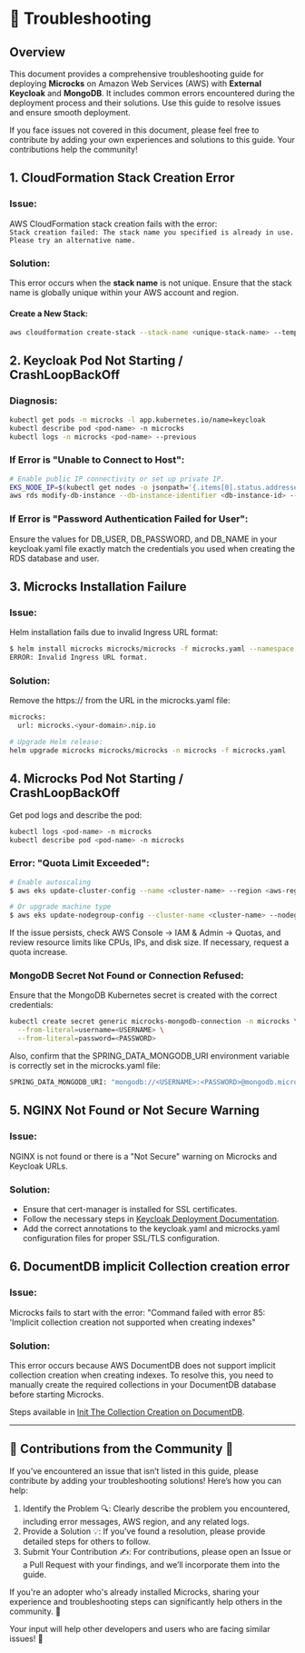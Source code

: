 # 🚀 Troubleshooting 

## Overview
This document provides a comprehensive troubleshooting guide for deploying **Microcks** on Amazon Web Services (AWS) with **External Keycloak** and **MongoDB**. It includes common errors encountered during the deployment process and their solutions. Use this guide to resolve issues and ensure smooth deployment.

If you face issues not covered in this document, please feel free to contribute by adding your own experiences and solutions to this guide. Your contributions help the community!

## 1. **CloudFormation Stack Creation Error**

### Issue:  
AWS CloudFormation stack creation fails with the error:  
`Stack creation failed: The stack name you specified is already in use. Please try an alternative name.`

### Solution:
This error occurs when the **stack name** is not unique. Ensure that the stack name is globally unique within your AWS account and region.

#### Create a New Stack:
```sh
aws cloudformation create-stack --stack-name <unique-stack-name> --template-body file://template.json --region <aws-region>
```

## 2.  Keycloak Pod Not Starting / CrashLoopBackOff

### Diagnosis:
```sh
kubectl get pods -n microcks -l app.kubernetes.io/name=keycloak
kubectl describe pod <pod-name> -n microcks
kubectl logs -n microcks <pod-name> --previous
```

### If Error is "Unable to Connect to Host":
```sh
# Enable public IP connectivity or set up private IP.
EKS_NODE_IP=$(kubectl get nodes -o jsonpath='{.items[0].status.addresses[?(@.type=="ExternalIP")].address}')
aws rds modify-db-instance --db-instance-identifier <db-instance-id> --vpc-security-group-ids <security-group-id> --region <aws-region>
```

### If Error is "Password Authentication Failed for User":
Ensure the values for DB_USER, DB_PASSWORD, and DB_NAME in your keycloak.yaml file exactly match the credentials you used when creating the RDS database and user.

## 3. Microcks Installation Failure

### Issue:
Helm installation fails due to invalid Ingress URL format:
```sh
$ helm install microcks microcks/microcks -f microcks.yaml --namespace microcks
ERROR: Invalid Ingress URL format.
```

### Solution:
Remove the https:// from the URL in the microcks.yaml file:
```sh
microcks:
  url: microcks.<your-domain>.nip.io
```
```sh
# Upgrade Helm release:
helm upgrade microcks microcks/microcks -n microcks -f microcks.yaml
```

## 4. Microcks Pod Not Starting / CrashLoopBackOff
Get pod logs and describe the pod:
```sh
kubectl logs <pod-name> -n microcks
kubectl describe pod <pod-name> -n microcks
```
### Error: "Quota Limit Exceeded":
```sh
# Enable autoscaling
$ aws eks update-cluster-config --name <cluster-name> --region <aws-region> --autoscaling-min-nodes 1 --autoscaling-max-nodes 5

# Or upgrade machine type
$ aws eks update-nodegroup-config --cluster-name <cluster-name> --nodegroup-name <nodegroup-name> --instance-types m5.large --region <aws-region>
```
If the issue persists, check AWS Console → IAM & Admin → Quotas, and review resource limits like CPUs, IPs, and disk size. If necessary, request a quota increase.

### MongoDB Secret Not Found or Connection Refused:
Ensure that the MongoDB Kubernetes secret is created with the correct credentials:
```sh
kubectl create secret generic microcks-mongodb-connection -n microcks \
  --from-literal=username=<USERNAME> \
  --from-literal=password=<PASSWORD>
```
Also, confirm that the SPRING_DATA_MONGODB_URI environment variable is correctly set in the microcks.yaml file:
```sh
SPRING_DATA_MONGODB_URI: "mongodb://<USERNAME>:<PASSWORD>@mongodb.microcks.svc.cluster.local:27017/microcks?authSource=microcks"
```

## 5. NGINX Not Found or Not Secure Warning
### Issue:
NGINX is not found or there is a "Not Secure" warning on Microcks and Keycloak URLs.

### Solution:
- Ensure that cert-manager is installed for SSL certificates.
- Follow the necessary steps in [Keycloak Deployment Documentation](https://github.com/Vaishnav88sk/community/blob/main/install/aws/keycloak-installation.md).
- Add the correct annotations to the keycloak.yaml and microcks.yaml configuration files for proper SSL/TLS configuration.

## 6. DocumentDB implicit Collection creation error
### Issue:
Microcks fails to start with the error: "Command failed with error 85: 'Implicit collection creation not supported when creating indexes"

### Solution:
This error occurs because AWS DocumentDB does not support implicit collection creation when creating indexes. To resolve this, you need to manually create the required collections in your DocumentDB database before starting Microcks.

Steps available in [Init The Collection Creation on DocumentDB](README.md#6.#65-init-the-collections-on-documentdb).

---

## 📝 Contributions from the Community 🤝
If you’ve encountered an issue that isn’t listed in this guide, please contribute by adding your troubleshooting solutions! Here’s how you can help:
1. Identify the Problem 🔍: Clearly describe the problem you encountered, including error messages, AWS region, and any related logs.
2. Provide a Solution 💡: If you've found a resolution, please provide detailed steps for others to follow.
3. Submit Your Contribution ✍️: For contributions, please open an Issue or a Pull Request with your findings, and we’ll incorporate them into the guide.

If you're an adopter who's already installed Microcks, sharing your experience and troubleshooting steps can significantly help others in the community. 🌱

Your input will help other developers and users who are facing similar issues! 🌟